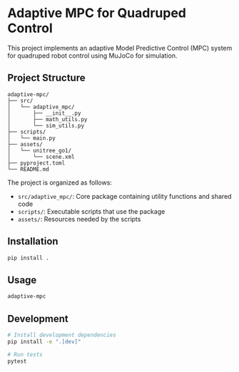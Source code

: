 # Adaptive MPC for Quadruped Control

This project implements an adaptive Model Predictive Control (MPC) system for quadruped robot control using MuJoCo for simulation.

## Project Structure

```
adaptive-mpc/
├── src/
│   └── adaptive_mpc/
│       ├── __init__.py
│       ├── math_utils.py
│       └── sim_utils.py
├── scripts/
│   └── main.py
├── assets/
│   └── unitree_go1/
│       └── scene.xml
├── pyproject.toml
└── README.md
```

The project is organized as follows:
- `src/adaptive_mpc/`: Core package containing utility functions and shared code
- `scripts/`: Executable scripts that use the package
- `assets/`: Resources needed by the scripts

## Installation

```bash
pip install .
```

## Usage

```bash
adaptive-mpc
```

## Development

```bash
# Install development dependencies
pip install -e ".[dev]"

# Run tests
pytest
```
